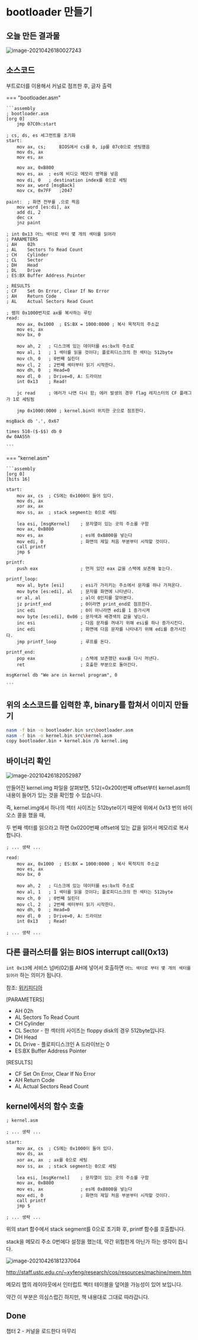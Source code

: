 # bootloader 만들기



## 오늘 만든 결과물

![image-20210426180027243](img/02/image-20210426180027243.png)



## 소스코드



부트로더를 이용해서 커널로 점프한 후, 글자 출력

=== "bootloader.asm"

    ```assembly
    ; bootloader.asm
    [org 0]
        jmp 07C0h:start
    
    ; cs, ds, es 세그먼트를 초기화
    start:
        mov ax, cs;     BIOS에서 cs를 0, ip를 07c0으로 셋팅했음
        mov ds, ax
        mov es, ax
    
        mov ax, 0xB800
        mov es, ax  ; es에 비디오 메모리 영역을 넣음
        mov di, 0   ; destination index를 0으로 세팅
        mov ax, word [msgBack]
        mov cx, 0x7FF   ;2047
    
    paint:  ; 화면 전부를 .으로 찍음
        mov word [es:di], ax
        add di, 2
        dec cx
        jnz paint
    
    ; int 0x13 어느 섹터로 부터 몇 개의 섹터를 읽어라
    ; PARAMETERS
    ; AH	02h
    ; AL	Sectors To Read Count
    ; CH	Cylinder
    ; CL	Sector
    ; DH	Head
    ; DL	Drive
    ; ES:BX	Buffer Address Pointer
    
    ; RESULTS
    ; CF	Set On Error, Clear If No Error
    ; AH	Return Code
    ; AL	Actual Sectors Read Count
    
    ; 램의 0x1000번지로 ax를 복사하는 루틴
    read:
        mov ax, 0x1000  ; ES:BX = 1000:0000 ; 복사 목적지의 주소값
        mov es, ax
        mov bx, 0
    
        mov ah, 2   ; 디스크에 있는 데이터를 es:bx의 주소로
        mov al, 1   ; 1 섹터를 읽을 것이다; 플로피디스크의 한 섹터는 512byte
        mov ch, 0   ; 0번째 실린더
        mov cl, 2   ; 2번째 섹터부터 읽기 시작한다.
        mov dh, 0   ; Head=0
        mov dl, 0   ; Drive=0, A: 드라이브
        int 0x13    ; Read!
    
        jc read     ; 에러가 나면 다시 함; 에러 발생의 경우 flag 레지스터의 CF 플래그가 1로 세팅됨
    
        jmp 0x1000:0000 ; kernel.bin이 위치한 곳으로 점프한다.
    
    msgBack db '.', 0x67
    
    times 510-($-$$) db 0
    dw 0AA55h
    
    ```

=== "kernel.asm"


    ```assembly
    [org 0]
    [bits 16]
    
    start:
        mov ax, cs  ; CS에는 0x1000이 들어 있다.
        mov ds, ax
        xor ax, ax
        mov ss, ax  ; stack segment는 0으로 세팅
    
        lea esi, [msgKernel]    ; 문자열이 있는 곳의 주소를 구함
        mov ax, 0xB800
        mov es, ax              ; es에 0xB800을 넣는다
        mov edi, 0              ; 화면의 제일 처음 부분부터 시작할 것이다.
        call printf
        jmp $
    
    printf:
        push eax                ; 먼저 있던 eax 값을 스택에 보존해 놓는다.
    
    printf_loop:
        mov al, byte [esi]      ; esi가 가리키는 주소에서 문자를 하나 가져온다.
        mov byte [es:edi], al   ; 문자를 화면에 나타낸다.
        or al, al               ; al이 0인지를 알아본다.
        jz printf_end           ; 0이라면 print_end로 점프한다.
        inc edi                 ; 0이 아니라면 edi를 1 증가시켜
        mov byte [es:edi], 0x06 ; 문자색과 배경색의 값을 넣는다.
        inc esi                 ; 다음 문자를 꺼내기 위해 esi를 하나 증가시킨다.
        inc edi                 ; 화면에 다음 문자를 나타내기 위해 edi를 증가시킨다.
        jmp printf_loop         ; 루프를 돈다.
    
    printf_end:
        pop eax                 ; 스택에 보존했던 eax를 다시 꺼낸다.
        ret                     ; 호출한 부분으로 돌아간다.
    
    msgKernel db "We are in kernel program", 0
    
    ```



## 위의 소스코드를 입력한 후, binary를 합쳐서 이미지 만들기

```bash
nasm -f bin -o bootloader.bin src\bootloader.asm
nasm -f bin -o kernel.bin src\kernel.asm
copy bootloader.bin + kernel.bin /b kernel.img
```



## 바이너리 확인

![image-20210426182052987](img/02/image-20210426182052987.png)

만들어진 kernel.img 파일을 살펴보면, 512(=0x200)번째 offset부터 kernel.asm의 내용이 들어가 있는 것을 확인할 수 있습니다.

즉, kernel.img에서 하나의 섹터 사이즈는 512byte이기 때문에 위에서 0x13 번의 바이오스 콜을 했을 때,

두 번째 섹터를 읽으라고 하면 0x0200번째 offset에 있는 값을 읽어서 메모리로 복사합니다.

```assembly
; ... 생략 ...

read:
    mov ax, 0x1000  ; ES:BX = 1000:0000 ; 복사 목적지의 주소값
    mov es, ax
    mov bx, 0

    mov ah, 2   ; 디스크에 있는 데이터를 es:bx의 주소로
    mov al, 1   ; 1 섹터를 읽을 것이다; 플로피디스크의 한 섹터는 512byte
    mov ch, 0   ; 0번째 실린더
    mov cl, 2   ; 2번째 섹터부터 읽기 시작한다.
    mov dh, 0   ; Head=0
    mov dl, 0   ; Drive=0, A: 드라이브
    int 0x13    ; Read!

; ... 생략 ...
```





## 다른 클러스터를 읽는 BIOS interrupt call(0x13)

`int 0x13`에 서비스 넘버(02)를 AH에 넣어서 호출하면 `어느 섹터로 부터 몇 개의 섹터를 읽어라`  하는 의미가 됩니다.

참조: [위키피디아](https://en.wikipedia.org/wiki/INT_13H#INT_13h_AH=02h:_Read_Sectors_From_Drive)



[PARAMETERS]

- AH	02h
- AL	Sectors To Read Count
- CH	Cylinder
- CL	Sector - 한 섹터의 사이즈는 floppy disk의 경우 512byte입니다.
- DH	Head 
- DL	Drive - 플로피디스크인 A 드라이브는 0
- ES:BX	Buffer Address Pointer



[RESULTS]

- CF	Set On Error, Clear If No Error
- AH	Return Code
- AL	Actual Sectors Read Count



## kernel에서의 함수 호출

```assembly
; kernel.asm

; ... 생략 ...

start:
    mov ax, cs  ; CS에는 0x1000이 들어 있다.
    mov ds, ax
    xor ax, ax  ; ax를 0으로 세팅
    mov ss, ax  ; stack segment는 0으로 세팅

    lea esi, [msgKernel]    ; 문자열이 있는 곳의 주소를 구함
    mov ax, 0xB800
    mov es, ax              ; es에 0xB800을 넣는다
    mov edi, 0              ; 화면의 제일 처음 부분부터 시작할 것이다.
    call printf
    jmp $

; ... 생략 ...
```

위의 start 함수에서  stack segment를 0으로 초기화 후, printf 함수를 호출합니다.

stack을 메모리 주소 0번에다 설정을 했는데, 약간 위험한게 아닌가 하는 생각이 듭니다. 

![image-20210426181237064](img/02/image-20210426181237064.png)

http://staff.ustc.edu.cn/~xyfeng/research/cos/resources/machine/mem.htm



메모리 맵의 레이아웃에서 인터럽트 벡터 테이블을 덮어쓸 가능성이 있어 보입니다.

약간 이 부분은 의심스럽긴 하지만, 책 내용대로 그대로 따라갑니다.



## Done

챕터 2 - 커널을 로드한다 마무리
